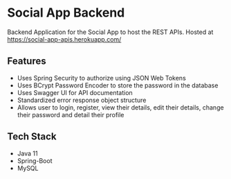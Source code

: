# Social App Backend
Backend Application for the Social App to host the REST APIs. 
Hosted at https://social-app-apis.herokuapp.com/

## Features 
* Uses Spring Security to authorize using JSON Web Tokens
* Uses BCrypt Password Encoder to store the password in the database
* Uses Swagger UI for API documentation
* Standardized error response object structure
* Allows user to login, register, view their details, edit their details, change their password and detail their profile

## Tech Stack
* Java 11
* Spring-Boot
* MySQL
